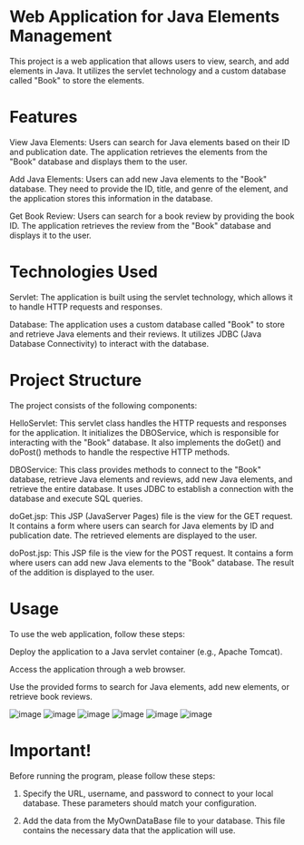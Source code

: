 # Web Application for Java Elements Management
This project is a web application that allows users to view, search, and add elements in Java. It utilizes the servlet technology and a custom database called "Book" to store the elements.

# Features
View Java Elements: Users can search for Java elements based on their ID and publication date. The application retrieves the elements from the "Book" database and displays them to the user.

Add Java Elements: Users can add new Java elements to the "Book" database. They need to provide the ID, title, and genre of the element, and the application stores this information in the database.

Get Book Review: Users can search for a book review by providing the book ID. The application retrieves the review from the "Book" database and displays it to the user.

# Technologies Used
Servlet: The application is built using the servlet technology, which allows it to handle HTTP requests and responses.

Database: The application uses a custom database called "Book" to store and retrieve Java elements and their reviews. It utilizes JDBC (Java Database Connectivity) to interact with the database.

# Project Structure
The project consists of the following components:

HelloServlet: This servlet class handles the HTTP requests and responses for the application. It initializes the DBOService, which is responsible for interacting with the "Book" database. It also implements the doGet() and doPost() methods to handle the respective HTTP methods.

DBOService: This class provides methods to connect to the "Book" database, retrieve Java elements and reviews, add new Java elements, and retrieve the entire database. It uses JDBC to establish a connection with the database and execute SQL queries.

doGet.jsp: This JSP (JavaServer Pages) file is the view for the GET request. It contains a form where users can search for Java elements by ID and publication date. The retrieved elements are displayed to the user.

doPost.jsp: This JSP file is the view for the POST request. It contains a form where users can add new Java elements to the "Book" database. The result of the addition is displayed to the user.

# Usage
To use the web application, follow these steps:

Deploy the application to a Java servlet container (e.g., Apache Tomcat).

Access the application through a web browser.

Use the provided forms to search for Java elements, add new elements, or retrieve book reviews.

![image](https://github.com/1nKokoreva/WebApp/assets/127196631/a67dc2b0-471c-44e6-8ab1-2d199a125bd0)
![image](https://github.com/1nKokoreva/WebApp/assets/127196631/38dd57d0-8bfb-4976-b790-8ab6e007076a)
![image](https://github.com/1nKokoreva/WebApp/assets/127196631/01b4263c-e1d5-4ae3-949a-6a6dbc738265)
![image](https://github.com/1nKokoreva/WebApp/assets/127196631/288a77c2-9fef-43e9-b3e4-6a4f5b307537)
![image](https://github.com/1nKokoreva/WebApp/assets/127196631/fb72cd26-2655-496d-8f5e-d765f9d22525)
![image](https://github.com/1nKokoreva/WebApp/assets/127196631/30f9f93f-04d7-44fd-88ec-a9469df57b28)

# Important!
Before running the program, please follow these steps:

1. Specify the URL, username, and password to connect to your local database. These parameters should match your configuration.

2. Add the data from the MyOwnDataBase file to your database. This file contains the necessary data that the application will use.


